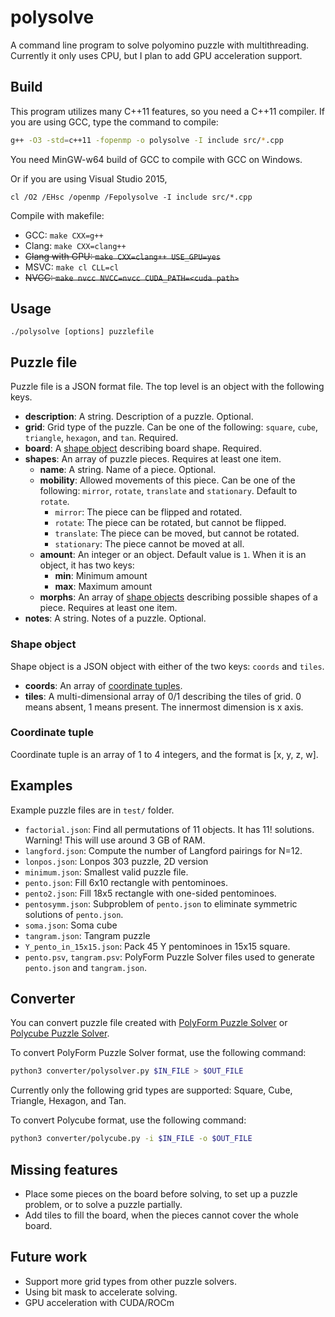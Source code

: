# polysolve

A command line program to solve polyomino puzzle with multithreading. Currently it only uses CPU, but I plan to add GPU acceleration support.

## Build

This program utilizes many C++11 features, so you need a C++11 compiler. If you are using GCC, type the command to compile:

```bash
g++ -O3 -std=c++11 -fopenmp -o polysolve -I include src/*.cpp
```

You need MinGW-w64 build of GCC to compile with GCC on Windows.

Or if you are using Visual Studio 2015,

```Batchfile
cl /O2 /EHsc /openmp /Fepolysolve -I include src/*.cpp
```

Compile with makefile:

* GCC: `make CXX=g++`
* Clang: `make CXX=clang++`
* ~~Clang with GPU: `make CXX=clang++ USE_GPU=yes`~~
* MSVC: `make cl CLL=cl`
* ~~NVCC: `make nvcc NVCC=nvcc CUDA_PATH=<cuda path>`~~ 

## Usage

```
./polysolve [options] puzzlefile
```

## Puzzle file

Puzzle file is a JSON format file. The top level is an object with the following keys.

* **description**: A string. Description of a puzzle. Optional.
* **grid**: Grid type of the puzzle. Can be one of the following: `square`, `cube`, `triangle`, `hexagon`, and `tan`. Required.
* **board**: A [shape object](#shape-object) describing board shape. Required.
* **shapes**: An array of puzzle pieces. Requires at least one item.
    - **name**: A string. Name of a piece. Optional.
    - **mobility**: Allowed movements of this piece. Can be one of the following: `mirror`, `rotate`, `translate` and `stationary`. Default to `rotate`.
        + `mirror`: The piece can be flipped and rotated.
        + `rotate`: The piece can be rotated, but cannot be flipped.
        + `translate`: The piece can be moved, but cannot be rotated.
        + `stationary`: The piece cannot be moved at all.
    - **amount**: An integer or an object.
    Default value is `1`.
    When it is an object, it has two keys:
        + **min**: Minimum amount
        + **max**: Maximum amount
    - **morphs**: An array of [shape objects](#shape-object) describing possible shapes of a piece. Requires at least one item.
* **notes**: A string. Notes of a puzzle. Optional.

### Shape object
Shape object is a JSON object with either of the two keys: `coords` and `tiles`.

* **coords**: An array of [coordinate tuples](#coordinate-tuple).
* **tiles**: A multi-dimensional array of 0/1 describing the tiles of grid. 0 means absent, 1 means present. The innermost dimension is x axis.

### Coordinate tuple
Coordinate tuple is an array of 1 to 4 integers, and the format is [x, y, z, w].

## Examples

Example puzzle files are in `test/` folder.
* `factorial.json`: Find all permutations of 11 objects. It has 11! solutions. Warning! This will use around 3 GB of RAM.
* `langford.json`: Compute the number of Langford pairings for N=12.
* `lonpos.json`: Lonpos 303 puzzle, 2D version
* `minimum.json`: Smallest valid puzzle file.
* `pento.json`: Fill 6x10 rectangle with pentominoes.
* `pento2.json`: Fill 18x5 rectangle with one-sided pentominoes.
* `pentosymm.json`: Subproblem of `pento.json` to eliminate symmetric solutions of `pento.json`.
* `soma.json`: Soma cube
* `tangram.json`: Tangram puzzle
* `Y_pento_in_15x15.json`: Pack 45 Y pentominoes in 15x15 square.
* `pento.psv`, `tangram.psv`: PolyForm Puzzle Solver files used to generate `pento.json` and `tangram.json`.

## Converter

You can convert puzzle file created with [PolyForm Puzzle Solver](https://www.jaapsch.net/puzzles/polysolver.htm) or [Polycube Puzzle Solver](http://www.mattbusche.org/projects/polycube/).

To convert PolyForm Puzzle Solver format, use the following command:

```sh
python3 converter/polysolver.py $IN_FILE > $OUT_FILE
```

Currently only the following grid types are supported: Square, Cube, Triangle, Hexagon, and Tan.

To convert Polycube format, use the following command:

```sh
python3 converter/polycube.py -i $IN_FILE -o $OUT_FILE
```

## Missing features
* Place some pieces on the board before solving, to set up a puzzle problem, or to solve a puzzle partially.
* Add tiles to fill the board, when the pieces cannot cover the whole board.

## Future work
* Support more grid types from other puzzle solvers.
* Using bit mask to accelerate solving.
* GPU acceleration with CUDA/ROCm
